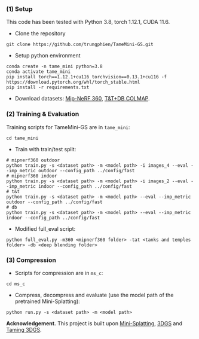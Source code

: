 
### (1) Setup
This code has been tested with Python 3.8, torch 1.12.1, CUDA 11.6.

- Clone the repository 
```
git clone https://github.com/trungphien/TameMini-GS.git
```
- Setup python environment
```
conda create -n tame_mini python=3.8
conda activate tame_mini
pip install torch==1.12.1+cu116 torchvision==0.13.1+cu116 -f https://download.pytorch.org/whl/torch_stable.html
pip install -r requirements.txt
```

- Download datasets: [Mip-NeRF 360](https://jonbarron.info/mipnerf360/), [T&T+DB COLMAP](https://repo-sam.inria.fr/fungraph/3d-gaussian-splatting/datasets/input/tandt_db.zip).

### (2) Training & Evaluation

Training scripts for TameMini-GS are in `tame_mini`:
```
cd tame_mini
```
- Train with train/test split:
```
# mipnerf360 outdoor
python train.py -s <dataset path> -m <model path> -i images_4 --eval --imp_metric outdoor --config_path ../config/fast
# mipnerf360 indoor
python train.py -s <dataset path> -m <model path> -i images_2 --eval --imp_metric indoor --config_path ../config/fast
# t&t
python train.py -s <dataset path> -m <model path> --eval --imp_metric outdoor --config_path ../config/fast
# db
python train.py -s <dataset path> -m <model path> --eval --imp_metric indoor --config_path ../config/fast
```

- Modified full_eval script:
```
python full_eval.py -m360 <mipnerf360 folder> -tat <tanks and temples folder> -db <deep blending folder>
```
### (3) Compression

- Scripts for compression are in `ms_c`:
```
cd ms_c
```
- Compress, decompress and evaluate (use the model path of the pretrained Mini-Splatting):
```
python run.py -s <dataset path> -m <model path>
```
**Acknowledgement.** This project is built upon [Mini-Splatting](https://github.com/fatPeter/mini-splatting), [3DGS](https://github.com/graphdeco-inria/gaussian-splatting) and [Taming 3DGS](https://github.com/humansensinglab/taming-3dgs).








